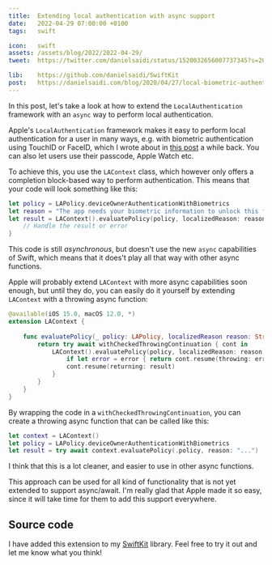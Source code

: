 ```yaml
---
title:  Extending local authentication with async support
date:   2022-04-29 07:00:00 +0100
tags:   swift

icon:   swift
assets: /assets/blog/2022/2022-04-29/
tweet:  https://twitter.com/danielsaidi/status/1520032656007737345?s=20&t=wF1kbk5Nxm27t6vxQ1OeLQ

lib:    https://github.com/danielsaidi/SwiftKit
post:   https://danielsaidi.com/blog/2020/04/27/local-biometric-authentication
---
```


In this post, let's take a look at how to extend the `LocalAuthentication` framework with an `async` way to perform local authentication.

Apple's `LocalAuthentication` framework makes it easy to perform local authentication for a user in many ways, e.g. with biometric authentication using TouchID or FaceID, which I wrote about in [this post]({{page.post}}) a while back. You can also let users use their passcode, Apple Watch etc.

To achieve this, you use the `LAContext` class, which however only offers a completion block-based way to perform authentication. This means that your code will look something like this:

```swift
let policy = LAPolicy.deviceOwnerAuthenticationWithBiometrics
let reason = "The app needs your biometric information to unlock this feature."
let result = LAContext().evaluatePolicy(policy, localizedReason: reason) { result, error in
    // Handle the result or error
}
```

This code is still *asynchronous*, but doesn't use the new `async` capabilities of Swift, which means that it does't play all that way with other async functions.

Apple will probably extend `LAContext` with more async capabilities soon enough, but until they do, you can easily do it yourself by extending `LAContext` with a throwing async function:

```swift
@available(iOS 15.0, macOS 12.0, *)
extension LAContext {
    
    func evaluatePolicy(_ policy: LAPolicy, localizedReason reason: String) async throws -> Bool {
        return try await withCheckedThrowingContinuation { cont in
            LAContext().evaluatePolicy(policy, localizedReason: reason) { result, error in
                if let error = error { return cont.resume(throwing: error) }
                cont.resume(returning: result)
            }
        }
    }
}
```

By wrapping the code in a `withCheckedThrowingContinuation`, you can create a throwing async function that can be called like this:

```swift
let context = LAContext()
let policy = LAPolicy.deviceOwnerAuthenticationWithBiometrics
let result = try await context.evaluatePolicy(.policy, reason: "...")
```

I think that this is a lot cleaner, and easier to use in other async functions.

This approach can be used for all kind of functionality that is not yet extended to support async/await. I'm really glad that Apple made it so easy, since it will take time for them to add this support everywhere.


## Source code

I have added this extension to my [SwiftKit]({{page.lib}}) library. Feel free to try it out and let me know what you think!